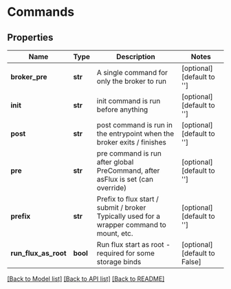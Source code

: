 # Commands


## Properties
Name | Type | Description | Notes
------------ | ------------- | ------------- | -------------
**broker_pre** | **str** | A single command for only the broker to run | [optional] [default to '']
**init** | **str** | init command is run before anything | [optional] [default to '']
**post** | **str** | post command is run in the entrypoint when the broker exits / finishes | [optional] [default to '']
**pre** | **str** | pre command is run after global PreCommand, after asFlux is set (can override) | [optional] [default to '']
**prefix** | **str** | Prefix to flux start / submit / broker Typically used for a wrapper command to mount, etc. | [optional] [default to '']
**run_flux_as_root** | **bool** | Run flux start as root - required for some storage binds | [optional] [default to False]

[[Back to Model list]](../README.md#documentation-for-models) [[Back to API list]](../README.md#documentation-for-api-endpoints) [[Back to README]](../README.md)



